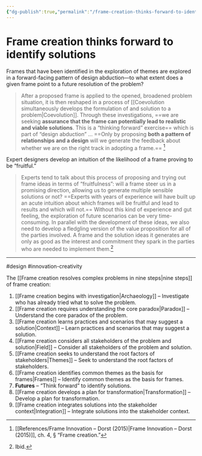 ```yaml
---
{"dg-publish":true,"permalink":"/frame-creation-thinks-forward-to-identify-solutions/"}
---
```



# Frame creation thinks forward to identify solutions

Frames that have been identified in the exploration of themes are explored in a forward-facing pattern of design abduction—to what extent does a given frame point to a future resolution of the problem?

> After a proposed frame is applied to the opened, broadened problem situation, it is then reshaped in a process of [[Coevolution simultaneously develops the formulation of and solution to a problem\|Coevolution]]. Through these investigations, ==we are seeking **assurance that the frame can potentially lead to realistic and viable solutions**. This is a “thinking forward” exercise== which is part of “design abduction” ... ==Only by proposing **both a pattern of relationships and a design** will we generate the feedback about whether we are on the right track in adopting a frame.== [^1]

Expert designers develop an intuition of the likelihood of a frame proving to be “fruitful.”

> Experts tend to talk about this process of proposing and trying out frame ideas in terms of “fruitfulness”: will a frame steer us in a promising direction, allowing us to generate multiple sensible solutions or not? ==Experts with years of experience will have built up an acute intuition about which frames will be fruitful and lead to results and which will not.== Without this kind of experience and gut feeling, the exploration of future scenarios can be very time-consuming. In parallel with the development of these ideas, we also need to develop a fledgling version of the value proposition for all of the parties involved. A frame and the solution ideas it generates are only as good as the interest and commitment they spark in the parties who are needed to implement them.[^2]

---
#design #innovation-creativity 

The [[Frame creation resolves complex problems in nine steps\|nine steps]] of frame creation:
1. [[Frame creation begins with investigation\|Archaeology]] – Investigate who has already tried what to solve the problem.
2. [[Frame creation requires understanding the core paradox\|Paradox]] – Understand the core paradox of the problem.
3. [[Frame creation learns practices and scenarios that may suggest a solution\|Context]] – Learn practices and scenarios that may suggest a solution.
4. [[Frame creation considers all stakeholders of the problem and solution\|Field]] – Consider all stakeholders of the problem and solution.
5. [[Frame creation seeks to understand the root factors of stakeholders\|Themes]] – Seek to understand the root factors of stakeholders.
6. [[Frame creation identifies common themes as the basis for frames\|Frames]] – Identify common themes as the basis for frames.
7. **Futures** – “Think forward” to identify solutions.
8. [[Frame creation develops a plan for transformation\|Transformation]] – Develop a plan for transformation.
9. [[Frame creation integrates solutions into the stakeholder context\|Integration]] – Integrate solutions into the stakeholder context.

[^1]: [[References/Frame Innovation – Dorst (2015)\|Frame Innovation – Dorst (2015)]], ch. 4, § “Frame creation.”
[^2]: Ibid.